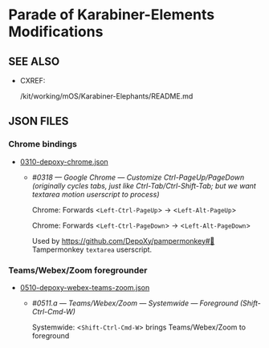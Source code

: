 Parade of Karabiner-Elements Modifications
==========================================

## SEE ALSO

  - CXREF:

      /kit/working/mOS/Karabiner-Elephants/README.md

## JSON FILES

### Chrome bindings

  - [0310-depoxy-chrome.json](0310-depoxy-chrome.json)

    - *#0318 — Google Chrome — Customize Ctrl-PageUp/PageDown (originally cycles tabs, just like Ctrl-Tab/Ctrl-Shift-Tab; but we want textarea motion userscript to process)*

      Chrome: Forwards &lt;`Left-Ctrl-PageUp`&gt; → &lt;`Left-Alt-PageUp`&gt;

      Chrome: Forwards &lt;`Left-Ctrl-PageDown`&gt; → &lt;`Left-Alt-PageDown`&gt;

      Used by https://github.com/DepoXy/pampermonkey#💆 Tampermonkey `textarea`
      userscript.

### Teams/Webex/Zoom foregrounder

  - [0510-depoxy-webex-teams-zoom.json](0510-depoxy-webex-teams-zoom.json)

    - *#0511.a — Teams/Webex/Zoom — Systemwide — Foreground (Shift-Ctrl-Cmd-W)*

      Systemwide: &lt;`Shift-Ctrl-Cmd-W`&gt; brings Teams/Webex/Zoom to foreground

